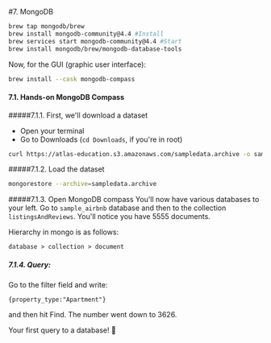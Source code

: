 #7. MongoDB

```bash
brew tap mongodb/brew
brew install mongodb-community@4.4 #Install
brew services start mongodb-community@4.4 #Start
brew install mongodb/brew/mongodb-database-tools
````

Now, for the GUI (graphic user interface):
```bash
brew install --cask mongodb-compass
```


#### 7.1. Hands-on MongoDB Compass

#####7.1.1. First, we'll download a dataset
- Open your terminal
- Go to Downloads (`cd Downloads`, if you're in root)

```bash
curl https://atlas-education.s3.amazonaws.com/sampledata.archive -o sampledata.archive
```

#####7.1.2. Load the dataset
```bash
mongorestore --archive=sampledata.archive
````

#####7.1.3. Open MongoDB compass
You'll now have various databases to your left. Go to `sample_airbnb` database and then to the collection `listingsAndReviews`. You'll notice you have 5555 documents. 

Hierarchy in mongo is as follows:

`database > collection > document`

##### 7.1.4. Query:
Go to the filter field and write:
```mongo
{property_type:"Apartment"}
````
and then hit Find. The number went down to 3626. 

Your first query to a database! 👏